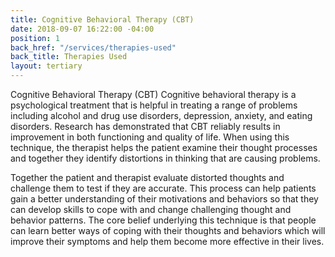 ```yaml
---
title: Cognitive Behavioral Therapy (CBT)
date: 2018-09-07 16:22:00 -04:00
position: 1
back_href: "/services/therapies-used"
back_title: Therapies Used
layout: tertiary
---
```


Cognitive Behavioral Therapy (CBT) Cognitive behavioral therapy is a psychological treatment that is helpful in treating a range of problems including alcohol and drug use disorders, depression, anxiety, and eating disorders.  Research has demonstrated that CBT reliably results in improvement in both functioning and quality of life.  When using this technique, the therapist helps the patient examine their thought processes and together they identify distortions in thinking that are causing problems.

Together the patient and therapist evaluate distorted thoughts and challenge them to test if they are accurate.  This process can help patients gain a better understanding of their motivations and behaviors so that they can develop skills to cope with and change challenging thought and behavior patterns.  The core belief underlying this technique is that people can learn better ways of coping with their thoughts and behaviors which will improve their symptoms and help them become more effective in their lives.
